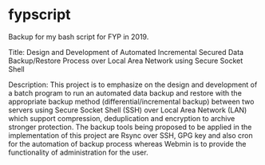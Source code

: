 # fypscript
Backup for my bash script for FYP in 2019.

Title: Design and Development of Automated Incremental Secured Data Backup/Restore Process over Local Area Network using Secure Socket Shell

Description:
This project is to emphasize on the design and development of a batch program to run an automated data backup and restore with the appropriate backup method (differential/incremental backup) between two servers using Secure Socket Shell (SSH) over Local Area Network (LAN) which support compression, deduplication and encryption to archive stronger protection. The backup tools being proposed to be applied in the implementation of this project are Rsync over SSH, GPG key and also cron for the automation of backup process whereas Webmin is to provide the functionality of administration for the user.
